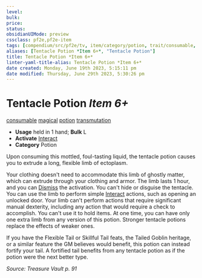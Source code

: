 ```yaml
---
level:
bulk:
price:
status:
obsidianUIMode: preview
cssclass: pf2e,pf2e-item
tags: [compendium/src/pf2e/tv, item/category/potion, trait/consumable, trait/magical, trait/potion, trait/transmutation]
aliases: [Tentacle Potion *Item 6+*, "Tentacle Potion"]
title: Tentacle Potion *Item 6+*
linter-yaml-title-alias: Tentacle Potion *Item 6+*
date created: Monday, June 19th 2023, 5:15:11 pm
date modified: Thursday, June 29th 2023, 5:30:26 pm
---
```


# Tentacle Potion *Item 6+*

[consumable](rules/traits/consumable.md) [magical](rules/traits/magical.md) [potion](rules/traits/potion.md) [transmutation](rules/traits/transmutation.md)  

- **Usage** held in 1 hand; **Bulk** L
- **Activate** [Interact](rules/actions/interact.md)
- **Category** Potion

Upon consuming this mottled, foul-tasting liquid, the tentacle potion causes you to extrude a long, flexible limb of ectoplasm.

Your clothing doesn't need to accommodate this limb of ghostly matter, which can extrude through your clothing and armor. The limb lasts 1 hour, and you can [Dismiss](rules/actions/dismiss.md) the activation. You can't hide or disguise the tentacle. You can use the limb to perform simple [Interact](rules/actions/interact.md) actions, such as opening an unlocked door. Your limb can't perform actions that require significant manual dexterity, including any action that would require a check to accomplish. You can't use it to hold items. At one time, you can have only one extra limb from any version of this potion. Stronger tentacle potions replace the effects of weaker ones.

If you have the Flexible Tail or Skillful Tail feats, the Tailed Goblin heritage, or a similar feature the GM believes would benefit, this potion can instead fortify your tail. A fortified tail benefits from any tentacle potion as if the potion were the next better type.

*Source: Treasure Vault p. 91*
